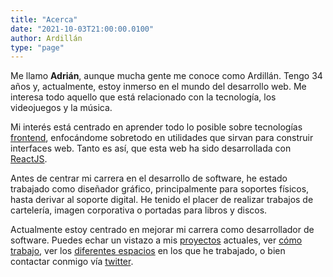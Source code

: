 ```yaml
---
title: "Acerca"
date: "2021-10-03T21:00:00.0100"
author: Ardillán
type: "page"
---
```


Me llamo **Adrián**, aunque mucha gente me conoce como Ardillán. Tengo 34 años y, actualmente, estoy inmerso en el mundo del desarrollo web. Me interesa todo aquello que está relacionado con la tecnología, los videojuegos y la música.

Mi interés está centrado en aprender todo lo posible sobre tecnologías [frontend](https://es.wikipedia.org/wiki/Front-end_y_back-end), enfocándome sobretodo en utilidades que sirvan para construir interfaces web. Tanto es así, que esta web ha sido desarrollada con [ReactJS](https://reactjs.org).

Antes de centrar mi carrera en el desarrollo de software, he estado trabajado como diseñador gráfico, principalmente para soportes físicos, hasta derivar al soporte digital. He tenido el placer de realizar trabajos de cartelería, imagen corporativa o portadas para libros y discos.

Actualmente estoy centrado en mejorar mi carrera como desarrollador de software. Puedes echar un vistazo a mis [proyectos](/proyectos) actuales, ver [cómo trabajo](/como-trabajo), ver los [diferentes espacios](/espacios) en los que he trabajado, o bien contactar conmigo vía [twitter](https://www.github.com/ardillan).

